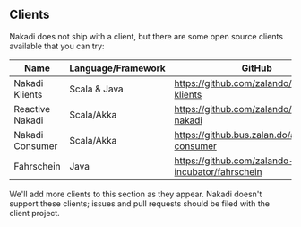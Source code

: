 ## Clients

Nakadi does not ship with a client, but there are some open source clients available that you can try:

| Name            | Language/Framework     |  GitHub    |
|-----------------|--------------|------------|
| Nakadi Klients  | Scala & Java | https://github.com/zalando/nakadi-klients |
| Reactive Nakadi | Scala/Akka   | https://github.com/zalando/reactive-nakadi |
| Nakadi Consumer | Scala/Akka   | https://github.bus.zalan.do/ais/nakadi-consumer |
| Fahrschein      | Java         | https://github.com/zalando-incubator/fahrschein |

We'll add more clients to this section as they appear. Nakadi doesn't support these clients; issues and pull requests should be filed with the client project.